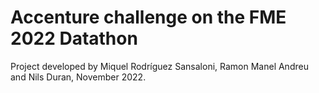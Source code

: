 # Accenture challenge on the FME 2022 Datathon
Project developed by Miquel Rodríguez Sansaloni, Ramon Manel Andreu and Nils Duran, November 2022.
